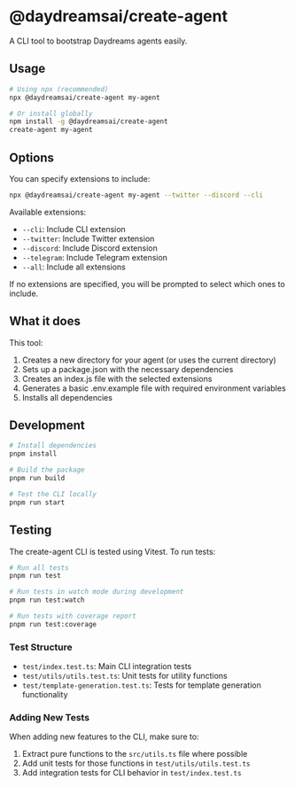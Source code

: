 # @daydreamsai/create-agent

A CLI tool to bootstrap Daydreams agents easily.

## Usage

```bash
# Using npx (recommended)
npx @daydreamsai/create-agent my-agent

# Or install globally
npm install -g @daydreamsai/create-agent
create-agent my-agent
```

## Options

You can specify extensions to include:

```bash
npx @daydreamsai/create-agent my-agent --twitter --discord --cli
```

Available extensions:

- `--cli`: Include CLI extension
- `--twitter`: Include Twitter extension
- `--discord`: Include Discord extension
- `--telegram`: Include Telegram extension
- `--all`: Include all extensions

If no extensions are specified, you will be prompted to select which ones to include.

## What it does

This tool:

1. Creates a new directory for your agent (or uses the current directory)
2. Sets up a package.json with the necessary dependencies
3. Creates an index.js file with the selected extensions
4. Generates a basic .env.example file with required environment variables
5. Installs all dependencies

## Development

```bash
# Install dependencies
pnpm install

# Build the package
pnpm run build

# Test the CLI locally
pnpm run start
```

## Testing

The create-agent CLI is tested using Vitest. To run tests:

```bash
# Run all tests
pnpm run test

# Run tests in watch mode during development
pnpm run test:watch

# Run tests with coverage report
pnpm run test:coverage
```

### Test Structure

- `test/index.test.ts`: Main CLI integration tests
- `test/utils/utils.test.ts`: Unit tests for utility functions
- `test/template-generation.test.ts`: Tests for template generation functionality

### Adding New Tests

When adding new features to the CLI, make sure to:

1. Extract pure functions to the `src/utils.ts` file where possible
2. Add unit tests for those functions in `test/utils/utils.test.ts`
3. Add integration tests for CLI behavior in `test/index.test.ts`
